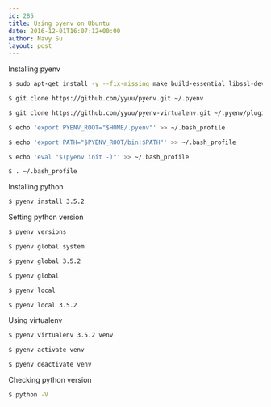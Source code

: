 ```yaml
---
id: 285
title: Using pyenv on Ubuntu
date: 2016-12-01T16:07:12+00:00
author: Navy Su
layout: post
---
```

Installing pyenv

~~~bash
$ sudo apt-get install -y --fix-missing make build-essential libssl-dev zlib1g-dev libbz2-dev libreadline-dev libsqlite3-dev wget curl llvm libncurses5-dev libncursesw5-dev xz-utils

$ git clone https://github.com/yyuu/pyenv.git ~/.pyenv

$ git clone https://github.com/yyuu/pyenv-virtualenv.git ~/.pyenv/plugins/pyenv-virtualenv

$ echo 'export PYENV_ROOT="$HOME/.pyenv"' >> ~/.bash_profile

$ echo 'export PATH="$PYENV_ROOT/bin:$PATH"' >> ~/.bash_profile

$ echo 'eval "$(pyenv init -)"' >> ~/.bash_profile

$ . ~/.bash_profile
~~~

Installing python

~~~bash
$ pyenv install 3.5.2
~~~

Setting python version

~~~bash
$ pyenv versions

$ pyenv global system

$ pyenv global 3.5.2

$ pyenv global

$ pyenv local

$ pyenv local 3.5.2
~~~

Using virtualenv

~~~bash
$ pyenv virtualenv 3.5.2 venv

$ pyenv activate venv

$ pyenv deactivate venv
~~~

Checking python version

~~~bash
$ python -V
~~~